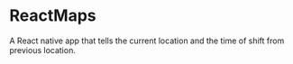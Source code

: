 # ReactMaps
A React native app that tells the current location and the time of shift from previous location.
